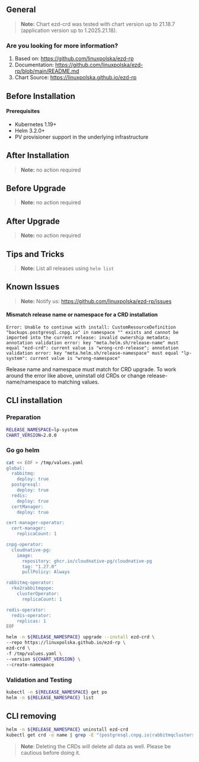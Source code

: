 ## General

> **Note:**
> Chart ezd-crd was tested with chart version up to 21.18.7 (application version up to 1.2025.21.18).

### Are you looking for more information?

1. Based on: https://github.com/linuxpolska/ezd-rp
2. Documentation: https://github.com/linuxpolska/ezd-rp/blob/main/README.md
3. Chart Source: https://linuxpolska.github.io/ezd-rp


## Before Installation

#### Prerequisites

- Kubernetes 1.19+
- Helm 3.2.0+
- PV provisioner support in the underlying infrastructure

## After Installation

> **Note:**
> no action required

## Before Upgrade

> **Note:**
> no action required

## After Upgrade

> **Note:**
> no action required


## Tips and Tricks

> **Note:**
> List all releases using `helm list`

## Known Issues

> **Note:**
> Notify us: https://github.com/linuxpolska/ezd-rp/issues

#### Mismatch release name or namespace for a CRD installation

```
Error: Unable to continue with install: CustomResourceDefinition "backups.postgresql.cnpg.io" in namespace "" exists and cannot be imported into the current release: invalid ownership metadata; annotation validation error: key "meta.helm.sh/release-name" must equal "ezd-crd": current value is "wrong-crd-release"; annotation validation error: key "meta.helm.sh/release-namespace" must equal "lp-system": current value is "wrong-namespace"
```

Release name and namespace must match for CRD upgrade. To work around the error like above, uninstall old CRDs or change release-name/namespace to matching values.

## CLI installation

### Preparation

```bash
RELEASE_NAMESPACE=lp-system
CHART_VERSION=2.0.0
```

### Go go helm

```bash
cat << EOF > /tmp/values.yaml
global:
  rabbitmq:
    deploy: true
  postgresql:
    deploy: true
  redis:
    deploy: true
  certManager:
    deploy: true

cert-manager-operator:
  cert-manager:
    replicaCount: 1

cnpg-operator:
  cloudnative-pg:
    image:
      repository: ghcr.io/cloudnative-pg/cloudnative-pg
      tag: "1.27.0"
      pullPolicy: Always

rabbitmq-operator:
  rke2rabbitmqope:
    clusterOperator:
      replicaCount: 1

redis-operator:
  redis-operator:
    replicas: 1
EOF

helm -n ${RELEASE_NAMESPACE} upgrade --install ezd-crd \
--repo https://linuxpolska.github.io/ezd-rp \
ezd-crd \
-f /tmp/values.yaml \
--version ${CHART_VERSION} \
--create-namespace
```

### Validation and Testing

```bash
kubectl -n ${RELEASE_NAMESPACE} get po
helm -n ${RELEASE_NAMESPACE} list
```

## CLI removing

```bash
helm -n ${RELEASE_NAMESPACE} uninstall ezd-crd
kubectl get crd -o name | grep -E "(postgresql.cnpg.io|rabbitmqclusters.rabbitmq.com|redis.opstreelabs.in|cert-manager.io)" | xargs kubectl delete
```

> **Note**: Deleting the CRDs will delete all data as well. Please be cautious before doing it.
